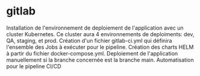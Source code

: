 # gitlab

Installation de l'environnement de deploiement de l'application avec un cluster Kubernetes. 
Ce cluster aura 4 environnements de deploiments: dev, QA, staging, et prod.
Création d'un fichier gitlab-ci.yml qui définira l'ensemble des Jobs à exécuter pour le pipeline.
Création des charts HELM à partir du fichier docker-compose.yml.
Deploiement de l'application manuellement si la branche concernée est la branche main.
Automatisation pour le pipeline CI/CD
